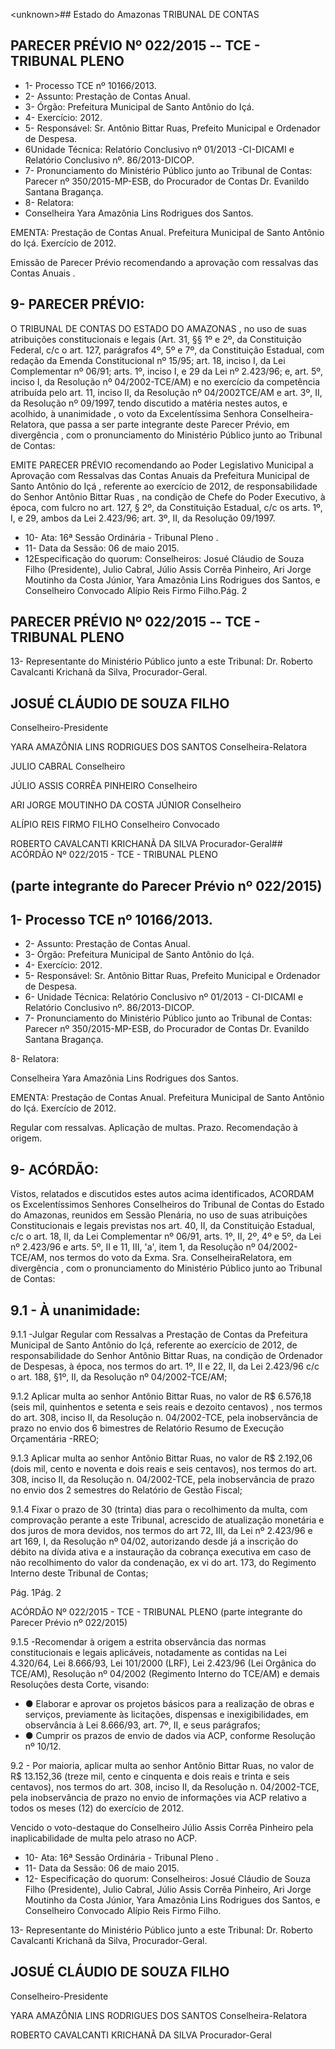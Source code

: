 &lt;unknown&gt;## Estado do Amazonas TRIBUNAL DE CONTAS

## PARECER PRÉVIO Nº 022/2015 -- TCE - TRIBUNAL PLENO

- 1- Processo TCE nº 10166/2013.
- 2- Assunto: Prestação de Contas Anual.
- 3- Órgão: Prefeitura Municipal de Santo Antônio do Içá.
- 4- Exercício: 2012.
- 5- Responsável: Sr. Antônio Bittar Ruas, Prefeito Municipal e Ordenador de Despesa.
- 6Unidade  Técnica: Relatório Conclusivo nº 01/2013 -CI-DICAMI e Relatório Conclusivo nº. 86/2013-DICOP.
- 7-  Pronunciamento  do Ministério Público  junto  ao Tribunal  de Contas: Parecer  nº 350/2015-MP-ESB, do Procurador de Contas Dr. Evanildo Santana Bragança.
- 8- Relatora:
- Conselheira Yara Amazônia Lins Rodrigues dos Santos.

EMENTA: Prestação de Contas Anual. Prefeitura Municipal de Santo Antônio do Içá. Exercício de 2012.

Emissão de Parecer Prévio recomendando a aprovação com ressalvas das Contas Anuais .

## 9- PARECER PRÉVIO:

O TRIBUNAL DE CONTAS DO ESTADO DO AMAZONAS ,  no uso  de  suas  atribuições  constitucionais  e  legais  (Art.  31,  §§  1º  e  2º,  da  Constituição Federal, c/c o art. 127, parágrafos 4º, 5º e 7º, da Constituição Estadual, com redação da Emenda Constitucional nº 15/95; art. 18, inciso I, da Lei Complementar nº 06/91; arts. 1º, inciso I, e 29 da Lei nº 2.423/96; e, art. 5º, inciso I, da Resolução nº 04/2002-TCE/AM) e no exercício da competência atribuída pelo art. 11, inciso II, da Resolução nº 04/2002TCE/AM e art. 3º, II, da Resolução nº 09/1997, tendo discutido a matéria nestes autos, e acolhido, à unanimidade ,  o  voto  da  Excelentíssima Senhora Conselheira-Relatora, que passa a ser parte integrante deste Parecer Prévio, em divergência , com o pronunciamento do Ministério Público junto ao Tribunal de Contas:

EMITE PARECER PRÉVIO recomendando ao Poder Legislativo Municipal a Aprovação com Ressalvas das Contas Anuais da Prefeitura Municipal de Santo Antônio do Içá ,  referente ao exercício de  2012, de responsabilidade do Senhor Antônio Bittar Ruas , na condição de Chefe do Poder Executivo, à época, com fulcro no art. 127, § 2º, da Constituição Estadual, c/c os arts. 1º, I, e 29, ambos da Lei 2.423/96; art. 3º, II, da Resolução 09/1997.

- 10- Ata: 16ª Sessão Ordinária - Tribunal Pleno .
- 11- Data da Sessão: 06 de maio 2015.
- 12Especificação do quorum: Conselheiros: Josué Cláudio de Souza Filho (Presidente),  Julio  Cabral,    Júlio  Assis  Corrêa  Pinheiro,  Ari  Jorge  Moutinho  da  Costa Júnior, Yara Amazônia Lins Rodrigues dos Santos, e Conselheiro Convocado Alípio Reis Firmo Filho.Pág. 2

## PARECER PRÉVIO Nº 022/2015 -- TCE - TRIBUNAL PLENO

13- Representante do Ministério Público junto a este Tribunal: Dr. Roberto Cavalcanti Krichanã da Silva, Procurador-Geral.

## JOSUÉ CLÁUDIO DE SOUZA FILHO

Conselheiro-Presidente

YARA AMAZÔNIA LINS RODRIGUES DOS SANTOS Conselheira-Relatora

JULIO CABRAL Conselheiro

JÚLIO ASSIS CORRÊA PINHEIRO Conselheiro

ARI JORGE MOUTINHO DA COSTA JÚNIOR Conselheiro

ALÍPIO REIS FIRMO FILHO Conselheiro Convocado

ROBERTO CAVALCANTI KRICHANÃ DA SILVA Procurador-Geral## ACÓRDÃO Nº 022/2015 - TCE - TRIBUNAL PLENO

## (parte integrante do Parecer Prévio nº 022/2015)

## 1- Processo TCE nº 10166/2013.

- 2- Assunto: Prestação de Contas Anual.
- 3- Órgão: Prefeitura Municipal de Santo Antônio do Içá.
- 4- Exercício: 2012.
- 5- Responsável: Sr. Antônio Bittar Ruas, Prefeito Municipal e Ordenador de Despesa.
- 6- Unidade Técnica: Relatório Conclusivo nº 01/2013 - CI-DICAMI e Relatório Conclusivo nº. 86/2013-DICOP.
- 7-  Pronunciamento  do  Ministério  Público  junto  ao  Tribunal  de  Contas: Parecer  nº 350/2015-MP-ESB, do Procurador de Contas Dr. Evanildo Santana Bragança.

8- Relatora:

Conselheira Yara Amazônia Lins Rodrigues dos Santos.

EMENTA: Prestação de Contas Anual. Prefeitura  Municipal  de  Santo  Antônio  do  Içá. Exercício de 2012.

Regular  com  ressalvas.  Aplicação  de  multas. Prazo. Recomendação à origem.

## 9- ACÓRDÃO:

Vistos, relatados e  discutidos estes autos acima identificados,  ACORDAM os Excelentíssimos  Senhores  Conselheiros  do  Tribunal  de  Contas  do  Estado  do Amazonas,  reunidos  em Sessão  Plenária,  no  uso  de suas  atribuições Constitucionais  e legais  previstas  nos  art.  40,  II, da  Constituição  Estadual,  c/c  o  art.  18,  II,  da Lei Complementar nº 06/91, arts. 1º, II, 2º, 4º e 5º, da Lei nº 2.423/96 e arts. 5º, II e 11, III, 'a', item 1, da Resolução nº 04/2002-TCE/AM, nos termos do voto da Exma. Sra. ConselheiraRelatora, em divergência , com o pronunciamento do Ministério Público junto ao Tribunal de Contas:

## 9.1 - À unanimidade:

9.1.1 -Julgar  Regular  com  Ressalvas a Prestação  de  Contas  da Prefeitura Municipal  de  Santo Antônio  do Içá, referente  ao  exercício  de  2012,  de responsabilidade do Senhor Antônio Bittar Ruas, na condição de Ordenador de Despesas, à  época,  nos  termos  do  art.  1º,  II  e  22,  II,  da  Lei  2.423/96  c/c  o  art.  188,  §1º,  II,  da Resolução nº 04/2002-TCE/AM;

9.1.2  Aplicar  multa ao  senhor  Antônio  Bittar  Ruas,  no  valor  de  R$ 6.576,18 (seis mil, quinhentos e setenta e seis reais e dezoito centavos) , nos termos do art. 308, inciso II, da Resolução n. 04/2002-TCE, pela inobservância de prazo no envio dos 6 bimestres de Relatório Resumo de Execução Orçamentária -RREO;

9.1.3  Aplicar  multa ao  senhor  Antônio  Bittar  Ruas,  no  valor  de  R$ 2.192,06 (dois mil, cento e noventa e dois reais e seis centavos), nos termos do art. 308, inciso  II,  da  Resolução  n.  04/2002-TCE,  pela  inobservância  de  prazo  no  envio  dos  2 semestres do Relatório de Gestão Fiscal;

9.1.4 Fixar o prazo de 30 (trinta) dias para o recolhimento da multa, com comprovação perante a este Tribunal, acrescido de atualização monetária e dos juros de mora devidos, nos termos do art 72, III, da Lei nº 2.423/96 e art 169, I, da Resolução  nº 04/02,  autorizando  desde  já  a  inscrição  do  débito  na  dívida  ativa  e  a  instauração  da cobrança executiva em caso de não recolhimento do valor da condenação, ex vi do art. 173, do Regimento Interno deste Tribunal de Contas;

Pág. 1Pág. 2

ACÓRDÃO Nº 022/2015 - TCE - TRIBUNAL PLENO (parte integrante do Parecer Prévio nº 022/2015)

9.1.5 -Recomendar à origem a estrita observância das normas constitucionais e legais aplicáveis, notadamente as contidas na Lei 4.320/64, Lei 8.666/93, Lei  101/2000  (LRF),  Lei  2.423/96  (Lei  Orgânica  do  TCE/AM),  Resolução  nº  04/2002 (Regimento Interno do TCE/AM) e demais Resoluções desta Corte, visando:

- ● Elaborar  e  aprovar  os  projetos  básicos  para  a  realização  de  obras  e serviços, previamente às licitações, dispensas e inexigibilidades, em observância à Lei 8.666/93, art. 7º, II, e seus parágrafos;
- ● Cumprir os prazos de envio de dados via  ACP, conforme  Resolução nº 10/12.

9.2 - Por maioria, aplicar multa ao senhor Antônio Bittar Ruas, no valor de R$  13.152,36  (treze  mil,  cento  e  cinquenta  e  dois  reais  e  trinta  e  seis  centavos),  nos termos do art. 308, inciso II, da Resolução n. 04/2002-TCE, pela inobservância de prazo no envio de informações via ACP relativo a todos os meses (12) do exercício de 2012.

Vencido o voto-destaque do Conselheiro Júlio Assis Corrêa Pinheiro pela inaplicabilidade de multa pelo atraso no ACP.

- 10- Ata: 16ª Sessão Ordinária - Tribunal Pleno .
- 11- Data da Sessão: 06 de maio 2015.
- 12- Especificação do quorum: Conselheiros: Josué Cláudio de Souza Filho (Presidente), Julio  Cabral,  Júlio  Assis  Corrêa  Pinheiro,  Ari  Jorge  Moutinho  da  Costa  Júnior,  Yara Amazônia Lins Rodrigues dos Santos, e Conselheiro Convocado Alípio Reis Firmo Filho.

13- Representante do Ministério Público junto a este Tribunal: Dr. Roberto Cavalcanti Krichanã da Silva, Procurador-Geral.

## JOSUÉ CLÁUDIO DE SOUZA FILHO

Conselheiro-Presidente

YARA AMAZÔNIA LINS RODRIGUES DOS SANTOS Conselheira-Relatora

ROBERTO CAVALCANTI KRICHANÃ DA SILVA Procurador-Geral